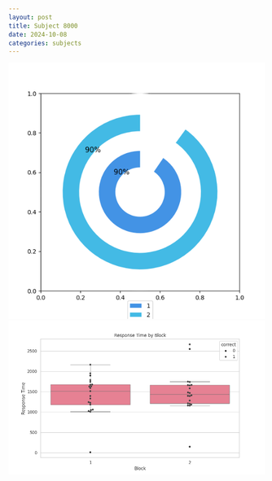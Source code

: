 ```yaml
---
layout: post
title: Subject 8000
date: 2024-10-08
categories: subjects
---
```


![](data/8000/run-7/8000__acc_test.png)
![](data/8000/run-7/8000_rt.png)

